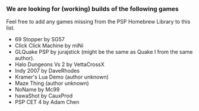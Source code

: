 ### We are looking for (working) builds of the following games

Feel free to add any games missing from the PSP Homebrew Library to this list.

- 69 Stopper by SG57
- Click Click Machine by miNi
- GLQuake PSP by jurajstick (might be the same as Quake I from the same author).
- Halo Dungeons Vs 2 by VettaCrossX
- Indy 2007 by DaveRhodes
- Kramer's Lua Demo (author unknown)
- Maze Thing (author unknown)
- NoName by Mc99
- hawaShot by CauxProd
- PSP CET 4 by Adam Chen
